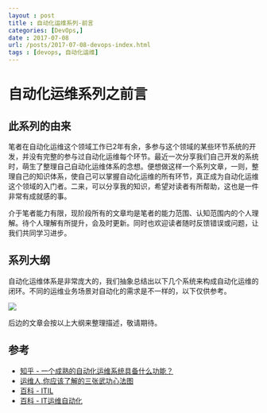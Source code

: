 ```yaml
---
layout : post
title : 自动化运维系列-前言
categories: [DevOps,] 
date : 2017-07-08
url: /posts/2017-07-08-devops-index.html 
tags : [devops, 自动化运维]
---
```


# 自动化运维系列之前言

## 此系列的由来

笔者在自动化运维这个领域工作已2年有余，多参与这个领域的某些环节系统的开发，并没有完整的参与过自动化运维每个环节。最近一次分享我们自己开发的系统时，萌生了整理自己自动化运维体系的念想。便想做这样一个系列文章，一则，整理自己的知识体系，使自己可以掌握自动化运维的所有环节，真正成为自动化运维这个领域的入门者。二来，可以分享我的知识，希望对读者有所帮助，这也是一件非常有成就感的事。

介于笔者能力有限，现阶段所有的文章均是笔者的能力范围、认知范围内的个人理解。待个人理解有所提升，会及时更新。同时也欢迎读者随时反馈错误或问题，让我们共同学习进步。
<!-- more -->
## 系列大纲 

自动化运维体系是非常庞大的，我们抽象总结出以下几个系统来构成自动化运维的闭环。不同的运维业务场景对自动化的需求是不一样的，以下仅供参考。

![](/static/imgs/devops.png)


后边的文章会按以上大纲来整理描述，敬请期待。

## 参考 
- [知乎 - 一个成熟的自动化运维系统具备什么功能？](https://www.zhihu.com/question/23228213)
- [运维人,你应该了解的三张武功心法图](http://openskill.cn/article/128)
- [百科 - ITIL](http://baike.baidu.com/item/ITIL)
- [百科 - IT运维自动化](http://baike.baidu.com/item/IT%E8%BF%90%E7%BB%B4%E8%87%AA%E5%8A%A8%E5%8C%96?fromtitle=%E8%87%AA%E5%8A%A8%E5%8C%96%E8%BF%90%E7%BB%B4&fromid=15910823)